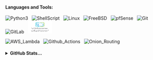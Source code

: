 
#### Languages and Tools:

<p align="left">
  <img alt="Python3" src="https://www.vectorlogo.zone/logos/python/python-icon.svg" title="Python3" width="5%" height="40">
&nbsp
  <img alt="ShellScript" src="https://www.vectorlogo.zone/logos/gnu_bash/gnu_bash-official.svg" title="ShellScript" width="10%" height="40">
&nbsp
  <img alt="Linux" src="https://cdn0.iconfinder.com/data/icons/flat-round-system/512/linux_tox-512.png" title="Linux" width="5%" height="40">
&nbsp
  <img alt="FreeBSD" src="https://assets.zabbix.com/img/brands/freebsd.svg" title="FreeBSD" width="5%" height="40">
&nbsp
  <img alt="pfSense" src="https://raw.githubusercontent.com/simple-icons/simple-icons/9b5f37430d0e0cb371d043da121fb69797d023c1/icons/pfsense.svg" title="pfSense" width="4%" height="40">
&nbsp
  <img alt="Git" src="https://www.vectorlogo.zone/logos/git-scm/git-scm-icon.svg" title="Git" width="4%" height="40">
&nbsp
  <img alt="GitLab" src="https://www.vectorlogo.zone/logos/gitlab/gitlab-tile.svg" title="GitLab" width="4%" height="40">
&nbsp
  <img alt="VMwareESXi" src="https://raw.githubusercontent.com/cncf/landscape/86571b33fb502709de58ce7d0727b48c8ff66613/hosted_logos/vmware-vsphere.svg" title="VMwareESXi" width="15%" height="40">
</p>
<p>
    <img alt="AWS_Lambda" src="https://marvel-b1-cdn.bc0a.com/f00000000152158/www.gliffy.com/sites/gliffy/files/image/2020-06/AWS-Lambda_Lambda-Function_dark-bg_0.png" title="Aws_Lambda" width="4%" height="4%">
&nbsp
      <img alt="Github_Actions" src="https://avatars.githubusercontent.com/u/44036562?s=200&v=4" title="Github_Actions" width="4%" height="4%">
&nbsp
      <img alt="Onion_Routing" src="https://cdn0.iconfinder.com/data/icons/flat-round-system/512/tor-512.png" title="Onion_Routing" width="4%" height="4%">
</p>


<h4 align="left">
<details>
<summary>GitHub Stats...</summary>
<h1 align="center"><img src="https://media.giphy.com/media/hvRJCLFzcasrR4ia7z/giphy.gif" width="25px">Hello friend!</h1></img>

<p align="center">
  <a href="https://github.com/usrbinbrain">
    <img
      align="center"
      height="100em"
      src="https://github-readme-stats.vercel.app/api?username=usrbinbrain&hide_title=true&theme=dark&count_private=true&show_icons=true"
    />
  </a>
  <a href="https://github.com/usrbinbrain">
    <img
      align="center"
      height="100em"
      src="https://github-readme-stats.vercel.app/api/top-langs/?username=usrbinbrain&hide=html&hide_title=true&layout=compact&theme=dark&&count_private=true"
    />
  </a>
</p>


<p align="center">
  <a href="https://github.com/usrbinbrain">
    <img
      align="center"
      src="https://github-profile-trophy.vercel.app/?username=usrbinbrain&theme=dracula&no-frame=true&row=1&&margin-w=20&no-bg=true"
    />
  </a>
</a>
</p>

<h3 align="center">Working on:</h3>

<p align="center">
  <a href="https://github.com/usrbinbrain/burn-d">
    <img
      align="center"
      height="120em"
      src="https://github-readme-stats.vercel.app/api/pin/?username=usrbinbrain&repo=burn-d&theme=dark">
    </img>
  </a>
</p>

</details>
